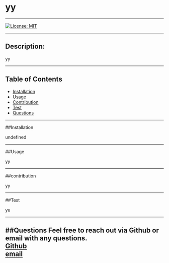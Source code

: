 

# yy 

---
[![License: MIT](https://img.shields.io/badge/License-MIT-yellow.svg)](https://opensource.org/licenses/MIT)

---
## Description:

yy

---

## Table of Contents
* [Installation](#Installation)
* [Usage](#Usage)
* [Contribution](#Contribution)
* [Test](#Test)
* [Questions](#Questions)



---

##Installation

undefined

---
##Usage

yy

---

##contribution

yy

---

##Test

yu

---
##Questions
Feel free to reach out via Github or email with any questions. <br>
[Github](https://github.com/kayjinyi) <br>
[email](mailto:kayjinyi@gmail.com) 
---
